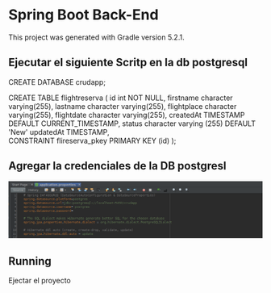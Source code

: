 # Spring Boot Back-End

This project was generated with Gradle version 5.2.1.

## Ejecutar el siguiente Scritp en la db postgresql 

CREATE DATABASE crudapp;

CREATE TABLE flightreserva
(
  id int NOT NULL,
  firstname character varying(255),
  lastname character varying(255),
  flightplace character varying(255),
  flightdate character varying(255),
  createdAt TIMESTAMP DEFAULT CURRENT_TIMESTAMP,
  status character varying (255) DEFAULT 'New'
  updatedAt TIMESTAMP,	 	  
  CONSTRAINT flireserva_pkey PRIMARY KEY (id)
);

## Agregar la credenciales de la DB postgresl

![Algorithm schema](./img/1.png)

## Running

Ejectar el proyecto
